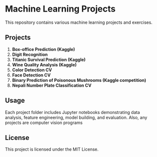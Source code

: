 # Machine Learning Projects
This repository contains various machine learning projects and exercises.

## Projects

1. **Box-office Prediction (Kaggle)**
2. **Digit Recognition**
3. **Titanic Survival Prediction (Kaggle)**
4. **Wine Quality Analysis (Kaggle)**
5. **Color Detection CV**
6. **Face Detection CV**
7. **Binary Prediction of Poisonous Mushrooms (Kaggle competition)**
8. **Nepali Number Plate Classification CV**
## Usage
Each project folder includes Jupyter notebooks demonstrating data analysis, feature engineering, model building, and evaluation.
Also, any projects are computer vision programs
## License
This project is licensed under the MIT License.